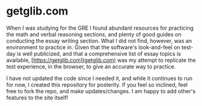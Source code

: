 # getglib.com
When I was studying for the GRE I found abundant resources for practicing the math and verbal reasoning sections, and plenty of good guides on conducting the essay writing section. What I did not find, however, was an environment to practice in. Given that the software's look-and-feel on test-day is well publicized, and that a comprehensive list of essay topics is available, [https://getglib.com](getglib.com) was my attempt to replicate the test experience, in the browser, to give an accurate way to practice.

I have not updated the code since I needed it, and while it continues to run for now, I created this repository for posterity. If you feel so inclined, feel free to fork the repo, and make updates/changes. I am happy to add other's features to the site itself!

